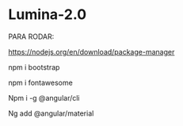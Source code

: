 # Lumina-2.0

PARA RODAR: 

https://nodejs.org/en/download/package-manager

npm i bootstrap

npm i fontawesome

Npm i -g @angular/cli

Ng add @angular/material
